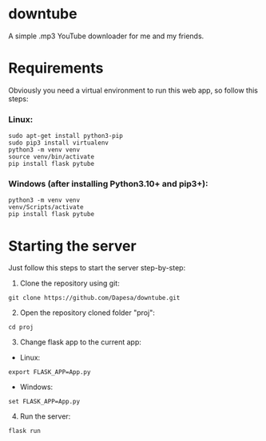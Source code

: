 # downtube
A simple .mp3 YouTube downloader for me and my friends.

# Requirements
Obviously you need a virtual environment to run this web app, so follow this steps: 
### Linux:
```
sudo apt-get install python3-pip
sudo pip3 install virtualenv
python3 -m venv venv
source venv/bin/activate
pip install flask pytube
```
### Windows (after installing Python3.10+ and pip3+):
```
python3 -m venv venv
venv/Scripts/activate
pip install flask pytube
```

# Starting the server
Just follow this steps to start the server step-by-step:
1. Clone the repository using git:
```
git clone https://github.com/Dapesa/downtube.git
```
2. Open the repository cloned folder "proj":
```
cd proj
``` 
3. Change flask app to the current app:
* Linux:
```
export FLASK_APP=App.py
```
* Windows:
```
set FLASK_APP=App.py
```
4. Run the server:
```
flask run
```

